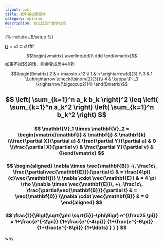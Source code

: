 ```yaml
---
layout: post
title: 数学基础狠狠补
category: opinion
description: 自己就是个数学白痴
---
```

{% include JB/setup %}

$\coprod = \iota d\supseteq d$ ffff

$$\begin{vmatrix}
\overline{dd}\\ 
ddd
\end{vmatrix}$$ 如果不加$$的话，则会变成居中排列

$$\begin{Bmatrix}
2 &  x \mapsto x^2 \\ 
1 & n  \xrightarrow[d]{3} \\ 
3 & 1 \Leftrightarrow \check{\binom{2}{3}}\\ 
4 & \kappa \Pi _3 \xrightarrow[\bigsqcup2]{4}
\end{Bmatrix}$$

## $$ \left( \sum_{k=1}^n a_k b_k \right)^2 \leq \left( \sum_{k=1}^n a_k^2 \right) \left( \sum_{k=1}^n b_k^2 \right)  $$
                
                       
### $$ \mathbf{V}_1 \times \mathbf{V}_2 =  \begin{vmatrix}\mathbf{i} & \mathbf{j} & \mathbf{k} \\\frac{\partial X}{\partial u} &  \frac{\partial Y}{\partial u} & 0 \\\frac{\partial X}{\partial v} &  \frac{\partial Y}{\partial v} & 0\end{vmatrix} $$            
                
                         
### $$ \begin{aligned} \nabla \times \vec{\mathbf{B}} -\, \frac1c\, \frac{\partial\vec{\mathbf{E}}}{\partial t} & = \frac{4\pi}{c}\vec{\mathbf{j}} \\   \nabla \cdot \vec{\mathbf{E}} & = 4 \pi \rho \\\nabla \times \vec{\mathbf{E}}\, +\, \frac1c\, \frac{\partial\vec{\mathbf{B}}}{\partial t} & = \vec{\mathbf{0}} \\\nabla \cdot \vec{\mathbf{B}} & = 0 \end{aligned} $$            
                
                        
### $$ \frac{1}{\Bigl(\sqrt{\phi \sqrt{5}}-\phi\Bigr) e^{\frac25 \pi}} = 1+\frac{e^{-2\pi}} {1+\frac{e^{-4\pi}} {1+\frac{e^{-6\pi}} {1+\frac{e^{-8\pi}} {1+\ldots} } } } $$    
why
